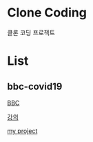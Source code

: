 # Clone Coding
클론 코딩 프로젝트

# List
## bbc-covid19
[BBC](https://www.bbc.com/korean/resources/idt-48d3c9a7-4063-4289-9726-611b5ea9d7b5)

[강의](https://www.inflearn.com/course/bbc-%EC%9D%B8%ED%84%B0%EB%9E%99%ED%8B%B0%EB%B8%8C%EC%9B%B9-%ED%81%B4%EB%A1%A0/dashboard)

[my project](https://github.com/owopqowo/clone/tree/master/bbc-covid19)
